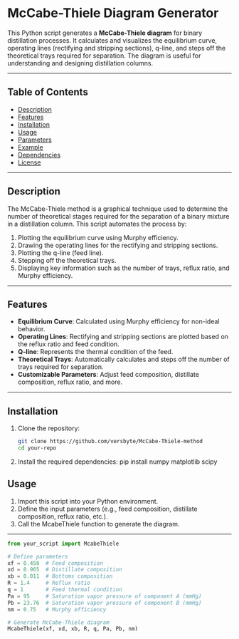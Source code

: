 # McCabe-Thiele Diagram Generator

This Python script generates a **McCabe-Thiele diagram** for binary distillation processes. It calculates and visualizes the equilibrium curve, operating lines (rectifying and stripping sections), q-line, and steps off the theoretical trays required for separation. The diagram is useful for understanding and designing distillation columns.

---

## Table of Contents
- [Description](#description)
- [Features](#features)
- [Installation](#installation)
- [Usage](#usage)
- [Parameters](#parameters)
- [Example](#example)
- [Dependencies](#dependencies)
- [License](#license)

---

## Description
The McCabe-Thiele method is a graphical technique used to determine the number of theoretical stages required for the separation of a binary mixture in a distillation column. This script automates the process by:
1. Plotting the equilibrium curve using Murphy efficiency.
2. Drawing the operating lines for the rectifying and stripping sections.
3. Plotting the q-line (feed line).
4. Stepping off the theoretical trays.
5. Displaying key information such as the number of trays, reflux ratio, and Murphy efficiency.

---

## Features
- **Equilibrium Curve**: Calculated using Murphy efficiency for non-ideal behavior.
- **Operating Lines**: Rectifying and stripping sections are plotted based on the reflux ratio and feed condition.
- **Q-line**: Represents the thermal condition of the feed.
- **Theoretical Trays**: Automatically calculates and steps off the number of trays required for separation.
- **Customizable Parameters**: Adjust feed composition, distillate composition, reflux ratio, and more.

---

## Installation
1. Clone the repository:
   ```bash
   git clone https://github.com/versbyte/McCabe-Thiele-method
   cd your-repo

2. Install the required dependencies:
    pip install numpy matplotlib scipy

## Usage

1. Import this script into your Python environment.
2. Define the input parameters (e.g., feed composition, distillate composition, reflux ratio, etc.).
3. Call the McabeThiele function to generate the diagram.

---

```python
from your_script import McabeThiele

# Define parameters
xf = 0.458  # Feed composition
xd = 0.965  # Distillate composition
xb = 0.011  # Bottoms composition
R = 1.4     # Reflux ratio
q = 1       # Feed thermal condition
Pa = 95     # Saturation vapor pressure of component A (mmHg)
Pb = 23.76  # Saturation vapor pressure of component B (mmHg)
nm = 0.75   # Murphy efficiency

# Generate McCabe-Thiele diagram
McabeThiele(xf, xd, xb, R, q, Pa, Pb, nm)